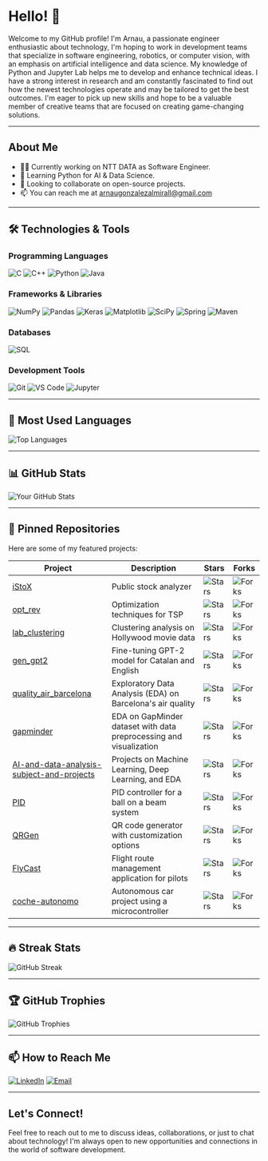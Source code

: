 # Hello! 👋

Welcome to my GitHub profile! I'm Arnau, a passionate engineer enthusiastic about technology, I'm hoping to work in development teams that specialize in software engineering, robotics, or computer vision, with an emphasis on artificial intelligence and data science. My knowledge of Python and Jupyter Lab helps me to develop and enhance technical ideas. I have a strong interest in research and am constantly fascinated to find out how the newest technologies operate and may be tailored to get the best outcomes. I'm eager to pick up new skills and hope to be a valuable member of creative teams that are focused on creating game-changing solutions.

---

## About Me
- 👩‍💻 Currently working on NTT DATA as Software Engineer.
- 🌱 Learning Python for AI & Data Science.
- 👯 Looking to collaborate on open-source projects.
- 📫 You can reach me at arnaugonzalezalmirall@gmail.com 

---

## 🛠️ Technologies & Tools

### Programming Languages
![C](https://img.shields.io/badge/-C-A8B9CC?logo=c&logoColor=white)
![C++](https://img.shields.io/badge/-C++-00599C?logo=c%2B%2B&logoColor=white)
![Python](https://img.shields.io/badge/-Python-3776AB?logo=python&logoColor=white)
![Java](https://img.shields.io/badge/-Java-007396?logo=java&logoColor=white)

### Frameworks & Libraries
![NumPy](https://img.shields.io/badge/-NumPy-013243?logo=numpy&logoColor=white)
![Pandas](https://img.shields.io/badge/-Pandas-150458?logo=pandas&logoColor=white)
![Keras](https://img.shields.io/badge/-Keras-D00000?logo=keras&logoColor=white)
![Matplotlib](https://img.shields.io/badge/-Matplotlib-11557C?logo=python&logoColor=white)
![SciPy](https://img.shields.io/badge/-SciPy-8CAAE6?logo=scipy&logoColor=white)
![Spring](https://img.shields.io/badge/-Spring-6DB33F?logo=spring&logoColor=white)
![Maven](https://img.shields.io/badge/-Maven-C71A36?logo=apache-maven&logoColor=white)

### Databases
![SQL](https://img.shields.io/badge/-SQL-4479A1?logo=postgresql&logoColor=white)

### Development Tools
![Git](https://img.shields.io/badge/-Git-F05032?logo=git&logoColor=white)
![VS Code](https://img.shields.io/badge/-VS%20Code-007ACC?logo=visual-studio-code&logoColor=white)
![Jupyter](https://img.shields.io/badge/-Jupyter-F37626?logo=jupyter&logoColor=white)

---

## 💬 Most Used Languages

![Top Languages](https://github-readme-stats.vercel.app/api/top-langs/?username=leavil&layout=compact&theme=radical)

---

## 📊 GitHub Stats

![Your GitHub Stats](https://github-readme-stats.vercel.app/api?username=leavil&show_icons=true&theme=radical)

---

## 📌 Pinned Repositories

Here are some of my featured projects:

| Project | Description | Stars | Forks |
|--------|-------------|-------|-------|
| [iStoX](https://github.com/leavil/iStoX) | Public stock analyzer | ![Stars](https://img.shields.io/github/stars/leavil/iStoX) | ![Forks](https://img.shields.io/github/forks/leavil/iStoX) |
| [opt_rev](https://github.com/leavil/opt_rev) | Optimization techniques for TSP | ![Stars](https://img.shields.io/github/stars/leavil/opt_rev) | ![Forks](https://img.shields.io/github/forks/leavil/opt_rev) |
| [lab_clustering](https://github.com/leavil/lab_clustering) | Clustering analysis on Hollywood movie data | ![Stars](https://img.shields.io/github/stars/leavil/lab_clustering) | ![Forks](https://img.shields.io/github/forks/leavil/lab_clustering) |
| [gen_gpt2](https://github.com/leavil/gen_gpt2) | Fine-tuning GPT-2 model for Catalan and English | ![Stars](https://img.shields.io/github/stars/leavil/gen_gpt2) | ![Forks](https://img.shields.io/github/forks/leavil/gen_gpt2) |
| [quality_air_barcelona](https://github.com/leavil/quality_air_barcelona) | Exploratory Data Analysis (EDA) on Barcelona's air quality | ![Stars](https://img.shields.io/github/stars/leavil/quality_air_barcelona) | ![Forks](https://img.shields.io/github/forks/leavil/quality_air_barcelona) |
| [gapminder](https://github.com/leavil/gapminder) | EDA on GapMinder dataset with data preprocessing and visualization | ![Stars](https://img.shields.io/github/stars/leavil/gapminder) | ![Forks](https://img.shields.io/github/forks/leavil/gapminder) |
| [AI-and-data-analysis-subject-and-projects](https://github.com/GermanBuenoLozano/AI-and-data-analysis-subject-and-projects) | Projects on Machine Learning, Deep Learning, and EDA | ![Stars](https://img.shields.io/github/stars/GermanBuenoLozano/AI-and-data-analysis-subject-and-projects) | ![Forks](https://img.shields.io/github/forks/GermanBuenoLozano/AI-and-data-analysis-subject-and-projects) |
| [PID](https://github.com/leavil/pid-ball-beam) | PID controller for a ball on a beam system | ![Stars](https://img.shields.io/github/stars/leavil/pid-ball-beam) | ![Forks](https://img.shields.io/github/forks/leavil/pid-ball-beam) |
| [QRGen](https://github.com/leavil/QRGen) | QR code generator with customization options | ![Stars](https://img.shields.io/github/stars/leavil/QRGen) | ![Forks](https://img.shields.io/github/forks/leavil/QRGen) |
| [FlyCast](https://github.com/leavil/flycast) | Flight route management application for pilots | ![Stars](https://img.shields.io/github/stars/leavil/flycast) | ![Forks](https://img.shields.io/github/forks/leavil/flycast) |
| [coche-autonomo](https://github.com/leavil/coche-autonomo) | Autonomous car project using a microcontroller | ![Stars](https://img.shields.io/github/stars/leavil/coche-autonomo) | ![Forks](https://img.shields.io/github/forks/leavil/coche-autonomo) |


---

## 🔥 Streak Stats

![GitHub Streak](https://github-readme-streak-stats.herokuapp.com/?user=leavil&theme=dark)

---

## 🏆 GitHub Trophies

![GitHub Trophies](https://github-profile-trophy.vercel.app/?username=leavil&theme=onedark)

---

## 📫 How to Reach Me

[![LinkedIn](https://img.shields.io/badge/LinkedIn-Connect-blue)](https://es.linkedin.com/in/arnau-gonz%C3%A1lez-almirall-597734296)
[![Email](https://img.shields.io/badge/Email-Send%20Message-red)](arnaugonzalezalmirall@gmail.com)

---

## Let's Connect!

Feel free to reach out to me to discuss ideas, collaborations, or just to chat about technology! I'm always open to new opportunities and connections in the world of software development.


